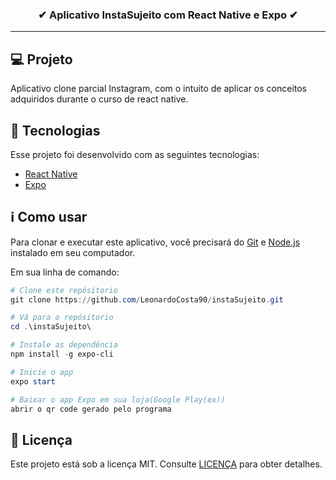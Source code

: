 <h3 align="center">
  <strong>✔ Aplicativo InstaSujeito com React Native e Expo ✔</strong>
</h3>

---

## 💻 Projeto

Aplicativo clone parcial Instagram, com o intuito de aplicar os conceitos adquiridos durante o curso de react native.

## 🚀 Tecnologias

Esse projeto foi desenvolvido com as seguintes tecnologias:

- [React Native](https://reactnative.dev)
- [Expo](https://expo.io)


## ℹ Como usar

Para clonar e executar este aplicativo, você precisará do [Git](https://git-scm.com) e [Node.js](https://nodejs.org/pt-br/) instalado em seu computador.

Em sua linha de comando:

```powershell
# Clone este repósitorio
git clone https://github.com/LeonardoCosta90/instaSujeito.git

# Vá para o repósitorio
cd .\instaSujeito\

# Instale as dependência
npm install -g expo-cli

# Inicie o app
expo start

# Baixar o app Expo em sua loja(Google Play(ex))
abrir o qr code gerado pelo programa
```

## 📝 Licença

Este projeto está sob a licença MIT. Consulte [LICENÇA](https://github.com/LeonardoCosta90/instaSujeito.git/blob/master/LICENSE) para obter detalhes.